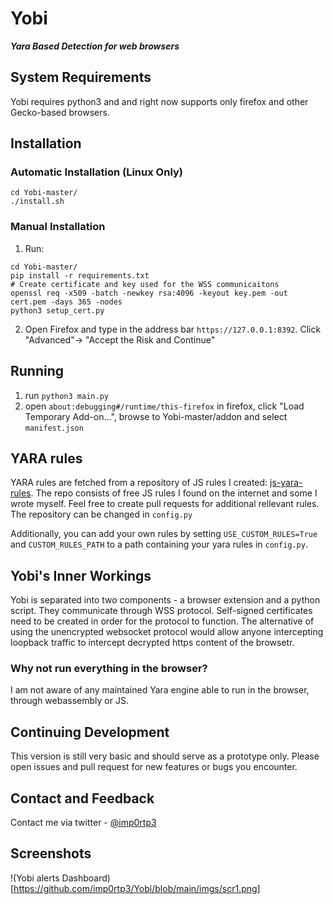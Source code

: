 # Yobi

***Yara Based Detection for web browsers***

## System Requirements

Yobi requires python3 and and right now supports only firefox and other Gecko-based browsers.

## Installation

### Automatic Installation (Linux Only)

```
cd Yobi-master/
./install.sh
```

### Manual Installation

1. Run:
```
cd Yobi-master/
pip install -r requirements.txt
# Create certificate and key used for the WSS communicaitons
openssl req -x509 -batch -newkey rsa:4096 -keyout key.pem -out cert.pem -days 365 -nodes 
python3 setup_cert.py
```
2. Open Firefox and type in the address bar `https://127.0.0.1:8392`. Click "Advanced"-> "Accept the Risk and Continue"

## Running

1. run `python3 main.py`
2. open `about:debugging#/runtime/this-firefox` in firefox, click "Load Temporary Add-on...", browse to Yobi-master/addon and select `manifest.json`


## YARA rules

YARA rules are fetched from a repository of JS rules I created: [js-yara-rules](https://github.com/imp0rtp3/js-yara-rules/). The repo consists of free JS rules I found on the internet and some I wrote myself. Feel free to create pull requests for additional rellevant rules. 
The repository can be changed in `config.py`

Additionally, you can add your own rules by setting `USE_CUSTOM_RULES=True` and `CUSTOM_RULES_PATH` to a path containing your yara rules in `config.py`.

## Yobi's Inner Workings

Yobi is separated into two components - a browser extension and a python script.
They communicate through WSS protocol. Self-signed certificates need to be created in order for the protocol to function. The alternative of using the unencrypted websocket protocol would allow anyone intercepting loopback traffic to intercept decrypted https content of the browsetr.

### Why not run everything in the browser?

I am not aware of any maintained Yara engine able to run in the browser, through webassembly or JS.

## Continuing Development

This version is still very basic and should serve as a prototype only. Please open issues and pull request for new features or bugs you encounter.

## Contact and Feedback

Contact me via twitter - [@imp0rtp3](https://twitter.com/imp0rtp3/)

## Screenshots

!(Yobi alerts Dashboard)[https://github.com/imp0rtp3/Yobi/blob/main/imgs/scr1.png]
